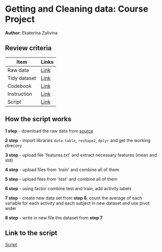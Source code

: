 # Getting and Cleaning data: Course Project
**Author**: Ekaterina Zalivina

## Review criteria
| Item | Links |
| --- | --- |
| Raw data | [Link](https://d396qusza40orc.cloudfront.net/getdata%2Fprojectfiles%2FUCI%20HAR%20Dataset.zip) |
| Tidy dataset | [Link](Dataset.txt) |
| Codebook | [Link](Codebook.md) |
| Instruction | [Link](Instruction.md) |
| Script | [Link](run_analysis.R) |

## How the script works

**1 step** - download the raw data from [source](https://d396qusza40orc.cloudfront.net/getdata%2Fprojectfiles%2FUCI%20HAR%20Dataset.zip) 

**2 step** - import libraries `data.table`, `reshape2`, `dplyr` and get the working direcory

**3 step** - upload file 'features.txt' and extract necessary features (mean and std)

**4 step** - upload files from 'train' and combine all of them

**5 step** - upload files from 'test' and combine all of them

**6 step** - using factor combine test and train, add activity labels

**7 step** - create new data set from **step 6**, count the average of each variable for each activity and each subject in new dataset and use pivot wider

**8 step** - write in new file the dataset from **step 7**

## Link to the script

[Script](run_analysis.R)
